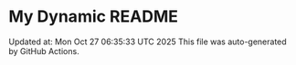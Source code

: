 # My Dynamic README
Updated at: Mon Oct 27 06:35:33 UTC 2025
This file was auto-generated by GitHub Actions.
